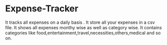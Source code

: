 # Expense-Tracker
It tracks all expenses on a daily basis .
It store all your expenses in a csv file.
It shows all expenses monthy wise as well as category wise.
It contains categories like food,entertainment,travel,necessities,others,medical and so on.

